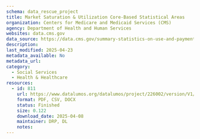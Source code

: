 ```yaml
---
schema: data_rescue_project 
title: Market Saturation & Utilization Core-Based Statistical Areas
organization: Centers for Medicare and Medicaid Services (CMS)
agency: Department of Health and Human Services
websites: data.cms.gov
data_source: https://data.cms.gov/summary-statistics-on-use-and-payments/program-integrity-market-saturation-by-type-of-service/market-saturation-utilization-core-based-statistical-areas
description: 
last_modified: 2025-04-23
metadata_available: No
metadata_url: 
category:
  - Social Services 
  - Health & Healthcare 
resources:
  - id: 811
    url: https://www.datalumos.org/datalumos/project/226002/version/V1/view
    format: PDF, CSV, DOCX
    status: Finished
    size: 0.122
    download_date: 2025-04-08
    maintainer: DRP, DL
    notes: 
---
```

